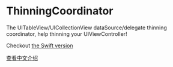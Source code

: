# ThinningCoordinator

The UITableView/UICollectionView dataSource/delegate thinning coordinator, help thinning your UIViewController!

Checkout [the Swift version](https://github.com/cuzv/TinyCoordinator)

[查看中文介绍](https://chengway.in/da-zao-qing-liang-ji-viewcontroller-zhi-chou-chi-datasource-delegate/)

